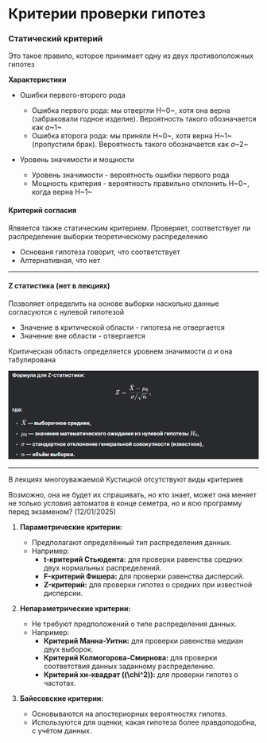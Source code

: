 # Критерии проверки гипотез 

### Статический критерий

Это такое правило, которое принимает одну из двух противоположных гипотез

**Характеристики**
- Ошибки первого-второго рода
  - Ошибка первого рода: мы отвергли H~0~, хотя она верна (забраковали годное изделие). Вероятность такого обозначается как $a$~1~
  - Ошибка второга рода: мы приняли H~0~, хотя верна H~1~ (пропустили брак). Вероятность такого обозначается как $a$~2~

- Уровень значимости и мощности
  - Уровень значимости - вероятность ошибки первого рода
  - Мощность критерия - вероятность правильно отклонить H~0~, когда верна H~1~

#### Критерий согласия
Ялвяется также статическим критерием.
Проверяет, соответствует ли распределение выборки теоретическому распределению
  - Основаня гипотеза говорит, что соответствует
  - Алтернативная, что нет

--- 
#### Z статистика (нет в лекциях)

Позволяет определить на основе выборки насколько данные согласуются с нулевой гипотезой

- Значение в критической области - гипотеза не отвергается
- Значение вне области - отвергается 

Критическая область определяется уровнем значимости $α$ и она табулирована

![](./images/zСтат.png)

---

В лекциях многоуважаемой Кустицкой отсутствуют виды критериев

Возможно, она не будет их спрашивать, но кто знает, может она меняет не только условия автоматов в конце семетра, но и всю программу перед экзаменом? (12/01/2025)

1. **Параметрические критерии:**
   - Предполагают определённый тип распределения данных.
   - Например:
     - **t-критерий Стьюдента:** для проверки равенства средних двух нормальных распределений.
     - **F-критерий Фишера:** для проверки равенства дисперсий.
     - **Z-критерий:** для проверки гипотез о средних при известной дисперсии.

2. **Непараметрические критерии:**
   - Не требуют предположений о типе распределения данных.
   - Например:
     - **Критерий Манна-Уитни:** для проверки равенства медиан двух выборок.
     - **Критерий Колмогорова-Смирнова:** для проверки соответствия данных заданному распределению.
     - **Критерий хи-квадрат (\(\chi^2\)):** для проверки гипотез о частотах.

3. **Байесовские критерии:**
   - Основываются на апостериорных вероятностях гипотез.
   - Используются для оценки, какая гипотеза более правдоподобна, с учётом данных.

